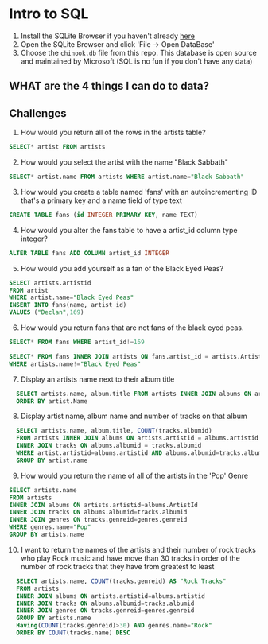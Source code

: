 # Intro to SQL

1. Install the SQLite Browser if you haven't already [here](http://sqlitebrowser.org/)
2. Open the SQLite Browser and click 'File -> Open DataBase'
3. Choose the `chinook.db` file from this repo. This database is open source and maintained by Microsoft (SQL is no fun if you don't have any data)


## WHAT are the 4 things I can do to data?





## Challenges

1. How would you return all of the rows in the artists table?
  ```SQL
  SELECT* artist FROM artists
  ```
2. How would you select the artist with the name "Black Sabbath"
  ```SQL
  SELECT* artist.name FROM artists WHERE artist.name="Black Sabbath"
  ```
3. How would you create a table named 'fans' with an autoincrementing ID that's a primary key and a name field of type text

  ```sql
  CREATE TABLE fans (id INTEGER PRIMARY KEY, name TEXT)
  ```

4. How would you alter the fans table to have a artist_id column type integer?

  ```sql
  ALTER TABLE fans ADD COLUMN artist_id INTEGER
  ```
5. How would you add yourself as a fan of the Black Eyed Peas?
  ```sql
  SELECT artists.artistid
  FROM artist
  WHERE artist.name="Black Eyed Peas"
  INSERT INTO fans(name, artist_id)
  VALUES ("Declan",169)
  ```


6. How would you return fans that are not fans of the black eyed peas.
  ```sql
  SELECT* FROM fans WHERE artist_id!=169

  SELECT* FROM fans INNER JOIN artists ON fans.artist_id = artists.ArtistId
  WHERE artists.name!="Black Eyed Peas"
  ```
7. Display an artists name next to their album title
```sql
  SELECT artists.name, album.title FROM artists INNER JOIN albums ON artist.ArtistId = albums.ArtistId,
  ORDER BY artist.Name
```

8. Display artist name, album name and number of tracks on that album
```sql
  SELECT artists.name, album.title, COUNT(tracks.albumid)
  FROM artists INNER JOIN albums ON artists.artistid = albums.artistid
  INNER JOIN tracks ON albums.albumid = tracks.albumid
  WHERE artist.artistid=albums.artistid AND albums.albumid=tracks.albumid
  GROUP BY artist.name
```

9.  How would you return the name of all of the artists in the 'Pop' Genre
  ```sql
  SELECT artists.name
  FROM artists
  INNER JOIN albums ON artists.artistid=albums.ArtistId
  INNER JOIN tracks ON albums.albumid=tracks.albumid
  INNER JOIN genres ON tracks.genreid=genres.genreid
  WHERE genres.name="Pop"
  GROUP BY artists.name

  ```


10. I want to return the names of the artists and their number of rock tracks
 who play Rock music
and have move than 30 tracks
in order of the number of rock tracks that they have
from greatest to least

```sql
  SELECT artists.name, COUNT(tracks.genreid) AS "Rock Tracks"
  FROM artists
  INNER JOIN albums ON artists.artistid=albums.artistid
  INNER JOIN tracks ON albums.albumid=tracks.albumid
  INNER JOIN genres ON tracks.genreid=genres.genreid
  GROUP BY artists.name
  Having(COUNT(tracks.genreid)>30) AND genres.name="Rock"
  ORDER BY COUNT(tracks.name) DESC

```
